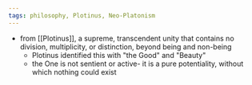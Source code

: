 ```yaml
---
tags: philosophy, Plotinus, Neo-Platonism
---
```


- from [[Plotinus]], a supreme, transcendent unity that contains no division, multiplicity, or distinction, beyond being and non-being
	- Plotinus identified this with "the Good" and "Beauty"
	- the One is not sentient or active- it is a pure potentiality, without which nothing could exist